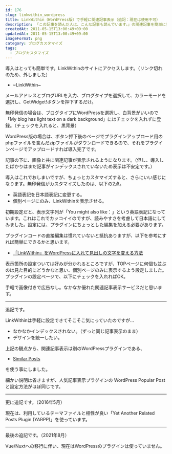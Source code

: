 ```yaml
---
id: 176
slug: linkwithin_wordpress
title: LinkWithin（WordPress版）で手軽に関連記事表示（追記：現在は使用不可）
description: 「この記事を読んだ人は、こんな記事も読んでいます。」の関連記事を簡単に表示できる「LinkWithin」を入れてみました。  
createdAt: 2011-05-15T13:00:49+09:00
updatedAt: 2011-05-15T13:00:49+09:00
imageFormat: png
category: ブログカスタマイズ
tags:
  - ブログカスタマイズ
---
```


導入はとっても簡単です。LinkWithinのサイトにアクセスします。（リンク切れのため、外しました）

* ~LinkWithin~

メールアドレスとブログURLを入力、ブログタイプを選択して、カラーモードを選択し、GetWidget!ボタンを押下するだけ。

<capture-image article-id="176" img-file-name="linkwithin.png" caption="LinkWithinの登録ページ"></capture-image>

無印発信の場合は、ブログタイプにWordPressを選択し、白背景がいいので「My blog has light text on a dark background」にはチェックを入れずに登録。（チェックを入れると、黒背景）

WordPress版の場合は、ボタン押下後のページでプラグインアップロード用のphpファイルを含んだzipファイルがダウンロードできるので、それをプラグインページでアップロードすれば導入完了です。

記事の下に、画像と共に関連記事が表示されるようになります。（但し、導入したばかりはまだ記事がインデックスされていないため表示は不安定です。）

導入はこれでおしまいですが、ちょっとカスタマイズすると、さらにいい感じになります。無印発信がカスタマイズしたのは、以下の2点。

* 英語表記を日本語表記に変更する。
* 個別ページにのみ、LinkWithinを表示させる。

初期設定だと、表示文字列が「You might also like：」という英語表記になっています。これはこれでカッコイイのですが、読みやすさを考慮して日本語にしてみました。設定には、プラグインにちょっとした編集を加える必要があります。

プラグインコードの直接編集は慣れていないと抵抗ありますが、以下を参考にすれば簡単にできるかと思います。

* <a href="http://www.abi-station.com/p/1129" target="_blank">「LinkWithin」をWordPressに入れて見出しの文字を変える方法</a>

表示箇所の設定ついては好みが分かれるところですが、TOPページに何個も並ぶのは見た目的にどうかなと思い、個別ページのみに表示するよう設定しました。プラグインの設定ページで、以下にチェックを入れればOK。

<capture-image article-id="176" img-file-name="linkwithin_settei.png" caption="LinkWithinの設定画面"></capture-image>

手軽で画像付きで広告なし。なかなか優れた関連記事表示サービスだと思います。

* * *

追記です。

LinkWithinは手軽に設定できてそこそこ気にっていたのですが…

* なかなかインデックスされない。（ずっと同じ記事表示のまま）
* デザインを統一したい。

上記の観点から、関連記事表示は別のWordPressプラグインである、

* <a href="http://wordpress.org/extend/plugins/similar-posts/" target="_blank">Similar Posts</a>

を使う事にしました。

細かい説明は省きますが、人気記事表示プラグインの WordPress Popular Post と設定方法がほぼ同じです。

* * *

更に追記です。（2016年5月）

現在は、利用しているテーマファイルと相性が良い「Yet Another Related Posts Plugin (YARPP)」を使っています。

* * *

最後の追記です。（2021年8月）

Vue/Nuxtへの移行に伴い、現在はWordPressのプラグインは使っていません。
